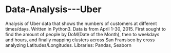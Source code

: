 # Data-Analysis---Uber
Analysis of Uber data that shows the numbers of customers at different times/days. Written in Python3. Data is from April 1-30, 2015.
First sought to find the amount of people by DoM(Date of the Month), then to weekdays and hours, and finally mapping clusters
across San Fransisco by cross analyzing Latitudes/Longitudes. 
Libraries: Pandas, Seaborn
